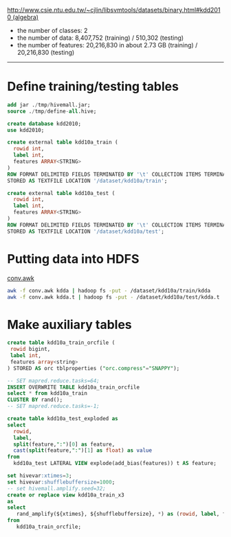 <!--
  Licensed to the Apache Software Foundation (ASF) under one
  or more contributor license agreements.  See the NOTICE file
  distributed with this work for additional information
  regarding copyright ownership.  The ASF licenses this file
  to you under the Apache License, Version 2.0 (the
  "License"); you may not use this file except in compliance
  with the License.  You may obtain a copy of the License at

    http://www.apache.org/licenses/LICENSE-2.0

  Unless required by applicable law or agreed to in writing,
  software distributed under the License is distributed on an
  "AS IS" BASIS, WITHOUT WARRANTIES OR CONDITIONS OF ANY
  KIND, either express or implied.  See the License for the
  specific language governing permissions and limitations
  under the License.
-->
        
[http://www.csie.ntu.edu.tw/~cjlin/libsvmtools/datasets/binary.html#kdd2010 (algebra)](http://www.csie.ntu.edu.tw/~cjlin/libsvmtools/datasets/binary.html#kdd2010 (algebra))

* the number of classes: 2
* the number of data: 8,407,752 (training) / 510,302 (testing)
* the number of features: 20,216,830 in about 2.73 GB (training) / 20,216,830 (testing) 

---
# Define training/testing tables
```sql
add jar ./tmp/hivemall.jar;
source ./tmp/define-all.hive;

create database kdd2010;
use kdd2010;

create external table kdd10a_train (
  rowid int,
  label int,
  features ARRAY<STRING>
) 
ROW FORMAT DELIMITED FIELDS TERMINATED BY '\t' COLLECTION ITEMS TERMINATED BY "," 
STORED AS TEXTFILE LOCATION '/dataset/kdd10a/train';

create external table kdd10a_test (
  rowid int, 
  label int,
  features ARRAY<STRING>
) 
ROW FORMAT DELIMITED FIELDS TERMINATED BY '\t' COLLECTION ITEMS TERMINATED BY "," 
STORED AS TEXTFILE LOCATION '/dataset/kdd10a/test';
```

# Putting data into HDFS
[conv.awk](https://raw.githubusercontent.com/apache/incubator-hivemall/master/resources/misc/conv.awk)
```sh
awk -f conv.awk kdda | hadoop fs -put - /dataset/kdd10a/train/kdda
awk -f conv.awk kdda.t | hadoop fs -put - /dataset/kdd10a/test/kdda.t
```

# Make auxiliary tables
```sql
create table kdd10a_train_orcfile (
 rowid bigint,
 label int,
 features array<string>
) STORED AS orc tblproperties ("orc.compress"="SNAPPY");

-- SET mapred.reduce.tasks=64;
INSERT OVERWRITE TABLE kdd10a_train_orcfile
select * from kdd10a_train
CLUSTER BY rand();
-- SET mapred.reduce.tasks=-1;

create table kdd10a_test_exploded as
select 
  rowid,
  label,
  split(feature,":")[0] as feature,
  cast(split(feature,":")[1] as float) as value
from 
  kdd10a_test LATERAL VIEW explode(add_bias(features)) t AS feature;

set hivevar:xtimes=3;
set hivevar:shufflebuffersize=1000;
-- set hivemall.amplify.seed=32;
create or replace view kdd10a_train_x3
as
select
   rand_amplify(${xtimes}, ${shufflebuffersize}, *) as (rowid, label, features)
from  
   kdd10a_train_orcfile;
```
